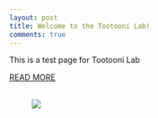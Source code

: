 ```yaml
---
layout: post
title: Welcome to the Tootooni Lab!
comments: true
---
```


This is a test page for Tootooni Lab

<a href="{{ site.baseurl }}/research">READ MORE</a>
<br>
<br>
<figure>
    <a href="../images/hsc.jpg">
        <img src="https://raw.githubusercontent.com/TestRun23/TestRun23.github.io/master/images/hsc.jpg" align="center"/>
    </a>
</figure>
